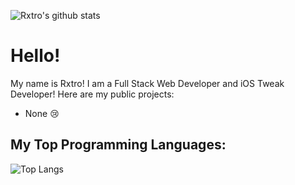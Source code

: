 ![Rxtro's github stats](https://github-profile-stats.vercel.app/api?username=RxtroCodes&count_private=true&&theme=algolia&show_icons=true&show_owner)

# Hello!

My name is Rxtro! I am a Full Stack Web Developer and iOS Tweak Developer! Here are my public projects:

- None :cry: 


## My Top Programming Languages:
![Top Langs](https://github-profile-stats.vercel.app/api/top-langs/?username=RxtroCodes&layout=compact&theme=algolia)
